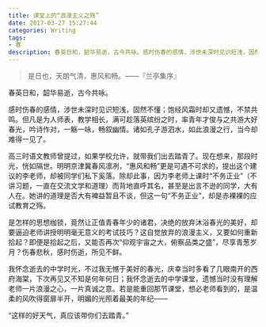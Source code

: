 ```yaml
---
title: 课堂上的“浪漫主义之殇”
date: 2017-03-27 15:27:44
categories: Writing
tags:
- 春
description: 春英日和，韶华易逝，古今共咏。感时伤春的感情，涉世未深时见识短浅，固然不懂；饱经风霜时却又遗憾，不禁共鸣。但凡是为人师表，教学相长，满可趁落英缤纷之时，率青年才俊与之共游大好春光，吟诗作对，一觞一咏，畅叙幽情。诸如孔子游泗水，如此浪漫之行，当今却难得一见了……
---
```

> 是日也，天朗气清，惠风和畅。——『兰亭集序』

春英日和，韶华易逝，古今共咏。

感时伤春的感情，涉世未深时见识短浅，固然不懂；饱经风霜时却又遗憾，不禁共鸣。但凡是为人师表，教学相长，满可趁落英缤纷之时，率青年才俊与之共游大好春光，吟诗作对，一觞一咏，畅叙幽情。诸如孔子游泗水，如此浪漫之行，当今却难得一见了。

高三时语文教师曾提过，如果学校允许，就带我们出去踏青了。现在想来，那段时光，恍如隔世。明明京津冀春风凛冽，“惠风和畅”更是可遇不可求的，提出这个建议的李老师，却被同学们私下奚落。除却此事，因为李老师上课时“不务正业”（不讲习题，一直在交流文学和道理）而背地直呼其名，甚至是出言不逊的同学，大有人在。她讲的道理是否大有裨益暂且不谈，但这一句“不务正业”，却是赤裸裸的应试教育之殇。

是怎样的思想枷锁，竟然让正值青春年少的诸君，决绝的放弃沐浴春光的美好，却要逼迫老师讲授明明毫无意义的考试技巧？这自觉放弃的浪漫主义，又要如何重新拾起？即便是拾起之后，又能否再次“仰观宇宙之大，俯察品类之盛”，尽享青葱岁月？伤春悲秋，感时伤逝，所见不鲜。

我怀念逝去的中学时光，不过我无憾于美好的春光，庆幸当时多看了几眼南开的西府海棠，下次再见又不知是何年何日；我怀念逝去的中学课堂，遗憾当时没有理解老师一片浪漫之心，一片真诚之意。若是能重回那节课堂，想必老师看到的，是温柔的风吹得窗扉半开，明媚的光照着最美的年纪——

“这样的好天气，真应该带你们去踏青。”
